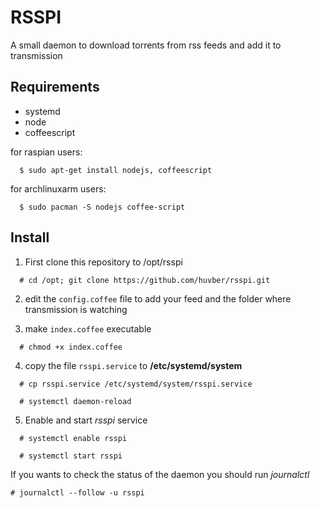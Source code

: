 # RSSPI

A small daemon to download torrents from rss feeds and add it to transmission

## Requirements
  * systemd
  * node
  * coffeescript

for raspian users:
```
  $ sudo apt-get install nodejs, coffeescript
```

for archlinuxarm users:
```
  $ sudo pacman -S nodejs coffee-script
```

## Install

1. First clone this repository to /opt/rsspi

  ```
    # cd /opt; git clone https://github.com/huvber/rsspi.git
  ```
2. edit the `config.coffee` file to add your feed and the folder where transmission is watching

3. make `index.coffee` executable
  ```
    # chmod +x index.coffee
  ```
4. copy the file `rsspi.service`  to **/etc/systemd/system**

  ```
    # cp rsspi.service /etc/systemd/system/rsspi.service
  ```

  ```
    # systemctl daemon-reload
  ```
5. Enable and start _rsspi_ service

  ```
    # systemctl enable rsspi
  ```

  ```
    # systemctl start rsspi
  ```

If you wants to check the status of the daemon you should run _journalctl_

```
# journalctl --follow -u rsspi
```
